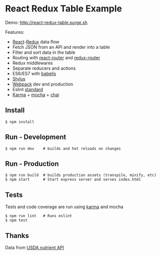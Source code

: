 # React Redux Table Example

Demo: <http://react-redux-table.surge.sh>

Features:

 * [React](https://facebook.github.io/react)-[Redux](http://redux.js.orgr) data flow
 * Fetch JSON from an API and render into a table
 * Filter and sort data in the table
 * Routing with [react-router](https://github.com/rackt/react-router) and [redux-router](https://github.com/rackt/redux-router)
 * Redux middlewares
 * Separate reducers and actions 
 * ES6/ES7 with [babeljs](https://babeljs.io)
 * [Stylus](http://learnboost.github.io/stylus)
 * [Webpack](https://webpack.github.io) dev and production
 * Eslint [standard](http://standardjs.com)
 * [Karma](http://karma-runner.github.io) + [mocha](https://mochajs.org) + [chai](http://chaijs.com)

## Install

    $ npm install

## Run - Development

    $ npm run dev    # builds and hot reloads on changes

## Run - Production

    $ npm run build  # builds production assets (transpile, minify, etc)
    $ npm start      # Start express server and serves index.html

## Tests
Tests and code coverage are run using [karma](http://karma-runner.github.io) and mocha

    $ npm run lint   # Runs eslint
    $ npm test

## Thanks

Data from [USDA nutrient API](http://ndb.nal.usda.gov/ndb/doc/apilist/API-NUTRIENT-REPORT.md)